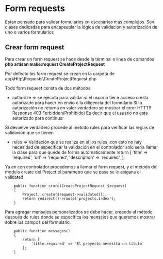 # Form requests
Estan pensado para validar formularios en escenarios mas complejos.
Son clases dedicadas para encapsuplar la lógica de validación y autorización de uno o varios formularios

## Crear form request
Para crear un form request se hace desde la términal o línea de comandos 
**php artisan make:request CreateProjectRequest**

Por defecto los form request se crean en la carpeta de 
app\Http\Requests\CreateProjectRequest.php

Todo form request consta de dos métodos 
- authorize => se ejecuta para validar si el usuario tiene acceso o esta autorizado para hacer en envio o la diligencia del formulario
Si la autorización no retorna en valor verdadero se mostrar el error
HTTTP Response 403 
Forbidden(Prohibido)
Es decir que el usuario no esta autorizado para continuar

Si devuelve verdadero procede al metodo rules para verificar las reglas de validación que se tienen

- rules => Validación que se realiza en el los rules, con esto no hay necesidad de especificar la validación en el controlador solo seria llamar la clase para que quede de forma automaticamente
return [
    'title' => 'required',
    'url' => 'required',
    'description' => 'required',
];

Ya en con controlador procedemos a llamar el form request, y el metodo del modelo create del Project el parametro que se pasa se le asigana el validated 

~~~
    public function store(CreateProjectRequest $request)
    {       
        Project::create($request->validated());    
        return redirect()->route('projects.index');
    }
~~~

Para agregar mensajes personalizados se debe hacer, creando el método después de rules donde se especifica los mensajes que queremos mostrar sobre los campos del fórmulario.
~~~
    public function messages()
    {
        return [
            'title.required' => 'El proyecto necesita un título'
        ];
    }
~~~

